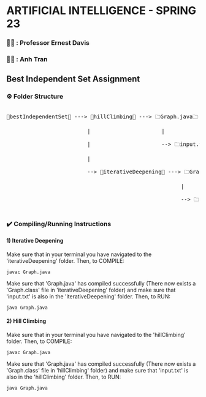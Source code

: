 # ARTIFICIAL INTELLIGENCE - SPRING 23
              
### 👨‍🏫 : Professor Ernest Davis                     
### 👨‍🎓 : Anh Tran 
                  
## Best Independent Set Assignment
               
### ⚙️ Folder Structure
<pre align="left">             
📁bestIndependentSet📁 ---> 📁hillClimbing📁 ---> 🗀Graph.java🗀      <br>
                         |                      |                       <br>
                         |                      --> 🗀input.txt🗀       <br>
                         |                                              <br>
                         --> 📁iterativeDeepening📁 ---> 🗀Graph.java🗀<br>
                                                      |                 <br>
                                                      --> 🗀input.txt🗀 <br>
</pre>   
         
                
### ✔️ Compiling/Running Instructions                   

####    1)   Iterative Deepening                    

<p align="left"> 
Make sure that in your terminal you have navigated to the 'iterativeDeepening' folder. Then, to COMPILE:
</p> 
                
```
javac Graph.java
```
                    
<p align="left"> 
Make sure that 'Graph.java' has compiled successfully (There now exists a 'Graph.class' file in 'iterativeDeepening' folder) and make sure that 'input.txt' is also in the 'iterativeDeepening' folder. Then, to RUN:
</p> 
                       
```
java Graph.java
```
                        
####    2)   Hill Climbing                    

<p align="left"> 
Make sure that in your terminal you have navigated to the 'hillClimbing' folder. Then, to COMPILE:
</p> 
                
```
javac Graph.java
```
                    
<p align="left"> 
Make sure that 'Graph.java' has compiled successfully (There now exists a 'Graph.class' file in 'hillClimbing' folder) and make sure that 'input.txt' is also in the 'hillClimbing' folder. Then, to RUN:
</p> 
                       
```
java Graph.java
```
